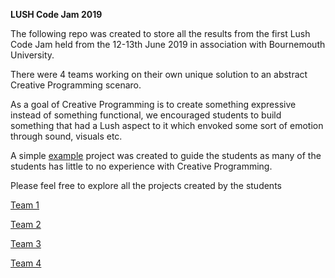 **LUSH Code Jam 2019** 

The following repo was created to store all the results from the first Lush Code Jam held from the 12-13th June 2019 in association with Bournemouth University.

There were 4 teams working on their own unique solution to an abstract Creative Programming scenaro. 

As a goal of Creative Programming is to create something expressive instead of something functional, we encouraged students to build something that had a Lush aspect to it which envoked some sort of emotion through sound, visuals etc.

A simple [example](https://github.com/ollyc2015/CodeJam2019/tree/master/ExampleProject/) project was created to guide the students as many of the students has little to no experience with Creative Programming.

Please feel free to explore all the projects created by the students

[Team 1](https://github.com/ollyc2015/CodeJam2019/tree/master/Team1)

[Team 2](https://github.com/ollyc2015/CodeJam2019/tree/master/Team2)

[Team 3](https://github.com/ollyc2015/CodeJam2019/tree/master/Team3)

[Team 4](https://github.com/ollyc2015/CodeJam2019/tree/master/Team4)
